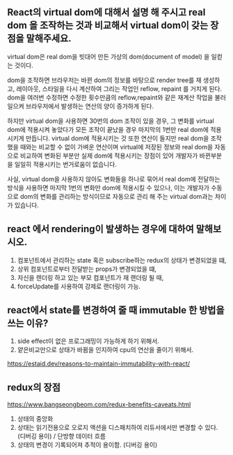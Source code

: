 ## React의 virtual dom에 대해서 설명 해 주시고 real dom 을 조작하는 것과 비교해서 virtual dom이 갖는 장점을 말해주세요.

virtual dom은 real dom을 빗대어 만든 가상의 dom(document of model) 을 일컫는 것이다.

dom을 조작하면 브라우저는 바뀐 dom의 정보를 바탕으로 render tree를 재 생성하고, 레이아웃, 스타일을 다시 계산하여 그리는 작업인 reflow, repaint 를 거치게 된다. dom을 여러번 수정하면 수정한 횟수만큼의 reflow,repaint와 같은 재계산 작업을 불러일으켜 브라우저에서 발생하는 연산의 양이 증가하게 된다.

하지만 virtual dom을 사용하면 30번의 dom 조작이 있을 경우, 그 변화를 virtual dom에 적용시켜 놓았다가 모든 조작이 끝났을 경우 마지막의 1번만 real dom에 적용시키게 만듭니다. virtual dom에 적용시키는 것 또한 연산이 들지만 real dom을 조작했을 때와는 비교할 수 없이 가벼운 연산이며 virtual에 저장된 정보와 real dom을 자동으로 비교하여 변화된 부분만 실제 dom에 적용시키는 장점이 있어 개발자가 바뀐부분을 일일히 적용시키는 번거로움이 없습니다.

사실, virtual dom을 사용하지 않아도 변화들을 하나로 묶어서 real dom에 전달하는 방식을 사용하면 마지막 1번의 변화만 dom에 적용시킬 수 있으나, 이는 개발자가 수동으로 dom의 변화를 관리하는 방식이므로 자동으로 관리 해 주는 virtual dom과는 차이가 있습니다.

## react 에서 rendering이 발생하는 경우에 대하여 말해보시오.

1. 컴포넌트에서 관리하는 state 혹은 subscribe하는 redux의 상태가 변경되었을 떄,
2. 상위 컴포넌트로부터 전달받는 props가 변경되었을 떄,
3. 자신을 렌더링 하고 있는 부모 컴포넌트가 재 랜더링 될 때,
4. forceUpdate를 사용하여 강제로 랜더링이 가능.

## react에서 state를 변경하여 줄 때 immutable 한 방법을 쓰는 이유?

1. side effect이 없은 프로그래밍이 가능하게 하기 위해서.
2. 얕은비교만으로 상태가 바뀜을 인지하여 cpu의 연산을 줄이기 위해서.

https://estaid.dev/reasons-to-maintain-immutability-with-react/



## redux의 장점

https://www.bangseongbeom.com/redux-benefits-caveats.html

1. 상태의 중앙화
2. 상태는 읽기전용으로 오로지 액션을 디스패치하여 리듀서에서만 변경할 수 있다. (디버깅 용이) / 단방향 데이터 흐름
3. 상태의 변경이 기록되어져 추적이 용이함. (디버깅 용이)

 